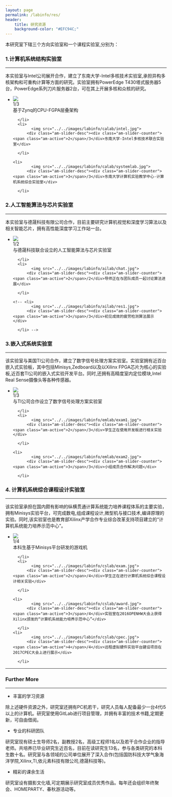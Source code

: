 ```yaml
---
layout: page
permalink: /labinfo/res/
header:
    title: 研究资源
    background-color: "#EFC94C;"
---
```


本研究室下辖三个方向实验室和一个课程实验室,分别为：   

### 1.计算机系统结构实验室             

---

本实验室与Intel公司展开合作，建立了东南大学-Intel多核技术实验室,承担异构多核架构和可重构计算等方面的研究。实验室拥有PowerEdge T430塔式服务器5台，PowerEdge系列刀片服务器2台，可在其上开展多核和众核的研究。

  <div data-am-widget="slider" class="am-slider am-slider-c3" data-am-slider='{&quot;controlNav&quot;:false}' >
  <ul class="am-slides">
      <li>
        	<img src="../../images/labinfo/calab/zynq.jpg">
          <div class="am-slider-desc"><div class="am-slider-counter"><span class="am-active">1</span>/3</div>基于Zynq的CPU-FGPA层叠架构</div>
         
      </li>
      <li>
        	<img src="../../images/labinfo/calab/intel.jpg">
          <div class="am-slider-desc"><div class="am-slider-counter"><span class="am-active">2</span>/3</div>东南大学-Intel多核技术联合实验室</div>
         
      </li>
      
	<li>
        	<img src="../../images/labinfo/calab/systemlab.jpg">
          <div class="am-slider-desc"><div class="am-slider-counter"><span class="am-active">3</span>/3</div>东南大学计算机实验教学中心-计算机系统综合实验室</div>
         
      </li>
  </ul>
</div>

### 2.人工智能算法与芯片实验室

---

本实验室与德晟科技有限公司合作，目前主要研究计算机视觉和深度学习算法以及相关智能芯片，拥有高性能深度学习工作站一台。

  <div data-am-widget="slider" class="am-slider am-slider-c3" data-am-slider='{&quot;controlNav&quot;:false}' >
  <ul class="am-slides">
      <li>
        	<img src="../../images/labinfo/ailab/name.jpg">
          <div class="am-slider-desc"><div class="am-slider-counter"><span class="am-active">1</span>/2</div>与德晟科技联合设立的人工智能算法与芯片实验室</div>
         
      </li>
      <li>
        	<img src="../../images/labinfo/ailab/chat.jpg">
          <div class="am-slider-desc"><div class="am-slider-counter"><span class="am-active">2</span>/2</div>导师正在与团队成员一起讨论算法进展</div>
         
      </li>
      
	<!-- <li>
        	<img src="../../images/labinfo/ailab/res1.jpg">
          <div class="am-slider-desc"><div class="am-slider-counter"><span class="am-active">3</span>/3</div>初见成效的疲劳检测算法展示</div>
         
      </li> -->
  </ul>
</div>

### 3.嵌入式系统实验室

---

该实验室与美国TI公司合作，建立了数字信号处理方案实验室。实验室拥有近百台嵌入式实验板，其中包括Minisys,Zedboard以及以Xilinx FPGA芯片为核心的实验板,近百套TI公司的嵌入式实验开发平台。同时,还拥有高精度室内定位模块,Intel Real Sense摄像头等各种传感器。

  <div data-am-widget="slider" class="am-slider am-slider-c3" data-am-slider='{&quot;controlNav&quot;:false}' >
  <ul class="am-slides">
      <li>
        	<img src="../../images/labinfo/emlab/SEU_TI.jpg">
          <div class="am-slider-desc"><div class="am-slider-counter"><span class="am-active">1</span>/3</div>与TI公司合作设立了数字信号处理方案实验室</div>
         
      </li>
      <li>
        	<img src="../../images/labinfo/emlab/exam1.jpg">
          <div class="am-slider-desc"><div class="am-slider-counter"><span class="am-active">2</span>/3</div>学生正在使用开发板进行相关实验</div>
         
      </li>
      
	<li>
        	<img src="../../images/labinfo/emlab/exam2.jpg">
          <div class="am-slider-desc"><div class="am-slider-counter"><span class="am-active">3</span>/3</div>小组成员合作解决问题</div>
         
      </li>
  </ul>
</div>

### 4. 计算机系统综合课程设计实验室

---

该实验室承担在国内颇有影响的纵横贯通计算系统能力培养课程体系的主要实验，拥有Minisys实验平台，可完成数电,组成课程设计,微型机与接口技术,编译原理的实验。同时,该实验室也是教育部Xilinx产学合作专业综合改革支持项目建立的“计算机系统能力培养示范中心”。

<div data-am-widget="slider" class="am-slider am-slider-c3" data-am-slider='{&quot;controlNav&quot;:false}' >
  <ul class="am-slides">
      <li>
        	<img src="../../images/labinfo/cslab/minisys.jpg">
          <div class="am-slider-desc"><div class="am-slider-counter"><span class="am-active">1</span>/4</div>本科生基于Minisys平台研发的游戏机</div>
         
      </li>
      <li>
        	<img src="../../images/labinfo/cslab/exam.jpg">
          <div class="am-slider-desc"><div class="am-slider-counter"><span class="am-active">2</span>/4</div>学生正在进行计算机系统综合课程设计相关实验</div>
         
      </li>
      
	<li>
        	<img src="../../images/labinfo/cslab/award.jpg">
          <div class="am-slider-desc"><div class="am-slider-counter"><span class="am-active">3</span>/4</div>实验室在2016OPENHW大会上获得Xilinx颁发的“计算机系统能力培养示范中心”</div>
         
      </li>
	<li>
        	<img src="../../images/labinfo/cslab/cpec.jpg">
          <div class="am-slider-desc"><div class="am-slider-counter"><span class="am-active">4</span>/4</div>远程虚拟硬件实验平台建设项目在2017CPEC大会上进行展示</div>
         
      </li>
  </ul>
</div>

---

### Further More

---

* 丰富的学习资源	

除上述硬件资源之外，研究室还拥有PC机若干，研究人员每人配备最少一台4代i5以上的计算机。研究室使用GitLab进行项目管理，并拥有丰富的技术书籍,定期更新，可自由借阅。

* 专业的科研团队

研究室现有硕士生导师2名，副教授2名，高级工程师1名以及若干合作企业的指导老师。共培养已毕业研究生近百名，目前在读研究生13名，参与各类研究的本科生数十名。研究室与各领域的公司单位展开了深入合作(包括国防科技大学气象海洋学院,Xilinx,TI,依元素科技有限公司,德晟科技等)。

* 精彩的课余生活

研究室设有摄影文化墙,可定期展示研究室成员优秀作品。每年还会组织年终聚会、HOMEPARTY、春秋游活动等。




